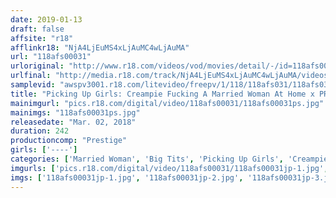 ```yaml
---
date: 2019-01-13
draft: false
affsite: "r18"
afflinkr18: "NjA4LjEuMS4xLjAuMC4wLjAuMA"
url: "118afs00031"
urloriginal: "http://www.r18.com/videos/vod/movies/detail/-/id=118afs00031"
urlfinal: "http://media.r18.com/track/NjA4LjEuMS4xLjAuMC4wLjAuMA/videos/vod/movies/detail/-/id=118afs00031"
samplevid: "awspv3001.r18.com/litevideo/freepv/1/118/118afs031/118afs031_dmb_w.mp4"
title: "Picking Up Girls: Creampie Fucking A Married Woman At Home x PRESTIGE PREMIUM 4 Horny Married Woman Babes In Nerima Ward/Suginami Ward/ Shinjuku Ward 12 We Went Into This Prepared For The Worst!! We're Having Raw Fucking Creampies And Prepared To impregnate These Ladies!!"
mainimgurl: "pics.r18.com/digital/video/118afs00031/118afs00031ps.jpg"
mainimgs: "118afs00031ps.jpg"
releasedate: "Mar. 02, 2018"
duration: 242
productioncomp: "Prestige"
girls: ['----']
categories: ['Married Woman', 'Big Tits', 'Picking Up Girls', 'Creampie', 'Squirting', 'Over 4 Hours', 'Hi-Def']
imgurls: ['pics.r18.com/digital/video/118afs00031/118afs00031jp-1.jpg', 'pics.r18.com/digital/video/118afs00031/118afs00031jp-2.jpg', 'pics.r18.com/digital/video/118afs00031/118afs00031jp-3.jpg', 'pics.r18.com/digital/video/118afs00031/118afs00031jp-4.jpg', 'pics.r18.com/digital/video/118afs00031/118afs00031jp-5.jpg', 'pics.r18.com/digital/video/118afs00031/118afs00031jp-6.jpg', 'pics.r18.com/digital/video/118afs00031/118afs00031jp-7.jpg', 'pics.r18.com/digital/video/118afs00031/118afs00031jp-8.jpg', 'pics.r18.com/digital/video/118afs00031/118afs00031jp-9.jpg', 'pics.r18.com/digital/video/118afs00031/118afs00031jp-10.jpg', 'pics.r18.com/digital/video/118afs00031/118afs00031jp-11.jpg', 'pics.r18.com/digital/video/118afs00031/118afs00031jp-12.jpg', 'pics.r18.com/digital/video/118afs00031/118afs00031jp-13.jpg', 'pics.r18.com/digital/video/118afs00031/118afs00031jp-14.jpg', 'pics.r18.com/digital/video/118afs00031/118afs00031jp-15.jpg', 'pics.r18.com/digital/video/118afs00031/118afs00031jp-16.jpg', 'pics.r18.com/digital/video/118afs00031/118afs00031jp-17.jpg', 'pics.r18.com/digital/video/118afs00031/118afs00031jp-18.jpg', 'pics.r18.com/digital/video/118afs00031/118afs00031jp-19.jpg', 'pics.r18.com/digital/video/118afs00031/118afs00031jp-20.jpg']
imgs: ['118afs00031jp-1.jpg', '118afs00031jp-2.jpg', '118afs00031jp-3.jpg', '118afs00031jp-4.jpg', '118afs00031jp-5.jpg', '118afs00031jp-6.jpg', '118afs00031jp-7.jpg', '118afs00031jp-8.jpg', '118afs00031jp-9.jpg', '118afs00031jp-10.jpg', '118afs00031jp-11.jpg', '118afs00031jp-12.jpg', '118afs00031jp-13.jpg', '118afs00031jp-14.jpg', '118afs00031jp-15.jpg', '118afs00031jp-16.jpg', '118afs00031jp-17.jpg', '118afs00031jp-18.jpg', '118afs00031jp-19.jpg', '118afs00031jp-20.jpg']
---
```

